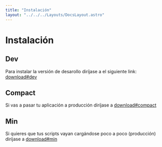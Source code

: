 ```yaml
---
title: "Instalación"
layout: "../../../Layouts/DocsLayout.astro"
---
```

# Instalación

## Dev

Para instalar la versión de desarollo diríjase a el siguiente link: [download#dev](/download#dev)

## Compact

Si vas a pasar tu aplicación a producción diríjase a [download#compact](/download#dev)

## Min

Si quieres que tus scripts vayan cargándose poco a poco (producción) diríjase a [download#min](/download#min)
